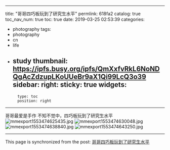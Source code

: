 
---
title: "哥哥四巧板玩到了研究生水平"
permlink: 618fa2
catalog: true
toc_nav_num: true
toc: true
date: 2019-03-25 02:53:39
categories:
- photography
tags:
- photography
- cn
- life
- study
thumbnail: https://ipfs.busy.org/ipfs/QmXxfvRkL6NoNDQgAcZdzupLKoUUeBr9aX1Qi99LcQ3o39
sidebar:
    right:
        sticky: true
widgets:
    -
        type: toc
        position: right
---


哥哥最爱是手作
不知不觉中，四巧板玩到了研究生水平
![mmexport1553474625435.jpg](https://ipfs.busy.org/ipfs/QmXxfvRkL6NoNDQgAcZdzupLKoUUeBr9aX1Qi99LcQ3o39)
![mmexport1553474630048.jpg](https://ipfs.busy.org/ipfs/QmWueuD3LqAcJCtpo44YKLqniEEhr75UeSwCVy5qQqJwmJ)
![mmexport1553474638840.jpg](https://ipfs.busy.org/ipfs/QmXhLYmoFXjCLap74LgPMgQreo87QVgucB5tbnXN4LG2ER)
![mmexport1553474643250.jpg](https://ipfs.busy.org/ipfs/QmV7mDsjMD7S26LaHV4sM5e41NSiNVUXFRCSxwkb41cjK4)


- - -

This page is synchronized from the post: [哥哥四巧板玩到了研究生水平](https://steemit.com/@andrewma/618fa2)
